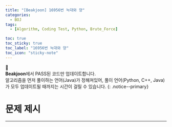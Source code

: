 ```yaml
---
title: "[Beakjoon] 16956번 늑대와 양"
categories:
  - BOJ
tags:
  - [Algorithm, Coding Test, Python, Brute_Force]

toc: true
toc_sticky: true
toc_label: "16956번 늑대와 양"
toc_icon: "sticky-note"
---
```


📣<br>
**Beakjoon**에서 PASS된 코드만 업데이트합니다.<br>
알고리즘을 먼저 풀이하는 언어(Java)가 정해져있어, 
풀이 언어(Python, C++, Java)가 모두 업데이트될 때까지는 시간이 걸릴 수 있습니다.
{: .notice--primary}

# 문제 제시

---